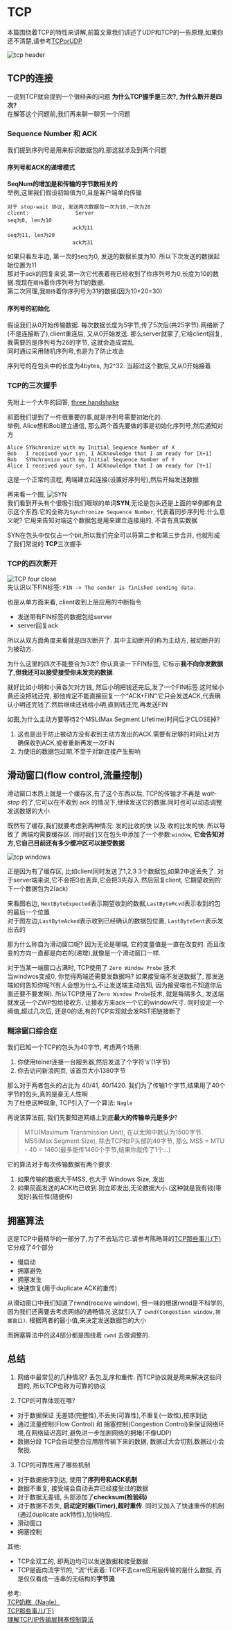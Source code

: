 # TCP

本篇围绕着TCP的特性来讲解,前篇文章我们讲述了UDP和TCP的一些原理,如果你还不清楚,请参考[TCPorUDP](https://github.com/Luobin25/offer/blob/backup/%E7%BD%91%E7%BB%9C/TCPorUDP.md)

![tcp header](http://telescript.denayer.wenk.be/~hcr/cn/idoceo/images/tcp_header.gif)

## TCP的连接
一说到TCP就会提到一个很经典的问题 **为什么TCP握手是三次?, 为什么断开是四次?**  
在解答这个问题前,我们再来聊一聊另一个问题

### Sequence Number 和 ACK
我们提到序列号是用来标识数据包的,那这就涉及到两个问题

#### 序列号和ACK的递增模式 
**SeqNum的增加是和传输的字节数相关的**  
举例,这里我们假设初始值为0,且是客户端单向传输
```
对于 stop-wait 协议, 发送两次数据包一次为10,一次为20
client:               Server
seq为0, len为10         
                     ack为11
seq为11, len为20  
                     ack为31
```
如果只看左半边, 第一次的seq为0, 发送的数据长度为10. 所以下次发送的数据起始位置为11  
那对于ack的回复来说,第一次它代表着我已经收到了你序列号为0,长度为10的数据.我现在`期待`着你序列号为11的数据.   
第二次同理,我`期待`着你序列号为31的数据(因为10+20=30)

#### 序列号的初始化
假设我们从0开始传输数据. 每次数据长度为5字节,传了5次后(共25字节).网络断了(不是连接断了),client重连后, 又从0开始发送. 那么server就蒙了,它给client回复,我需要的是序列号为26的字节, 这就会造成混乱.  
同时通过采用随机序列号,也是为了防止攻击

序列号的在包头中的长度为4bytes, 为2^32. 当超过这个数后,又从0开始接着

### TCP的三次握手
先附上一个大牛的回答, [three handshake](https://networkengineering.stackexchange.com/questions/24068/why-do-we-need-a-3-way-handshake-why-not-just-2-way)

前面我们提到了一件很重要的事,就是序列号需要初始化的.   
举例, Alice想和Bob建立通信, 那么两个首先要做的事是初始化序列号,然后通知对方
```
Alice SYNchronize with my Initial Sequence Number of X
Bob   I received your syn, I ACKnowledge that I am ready for [X+1]
Bob   SYNchronize with my Initial Sequence Number of Y
Alice I received your syn, I ACKnowledge that I am ready for [Y+1]
```
这是一个正常的流程, 两端建立起连接(设置好序列号),然后开始发送数据

再来看一个图, ![SYN](https://www.cspsprotocol.com/wp-content/uploads/2019/11/tcp-sequence-number-capture.jpg)  
我们看到开头有个很吸引我们眼球的单词**SYN**,无论是包头还是上面的举例都有显示这个东西.它的全称为`Synchronize Sequence Number`, 代表着同步序列号.什么意义呢? 它用来告知对端这个数据包是用来建立连接用的, 不含有真实数据

SYN在包头中仅仅占一个bit,所以我们完全可以将第二步和第三步合并, 也就形成了我们常说的 **TCP**三次握手


### TCP的四次断开
![TCP four close](http://www.tcpipguide.com/free/diagrams/tcpclosesimul.png)  
先认识以下FIN标签: `FIN -> The sender is finished sending data.`

也是从单方面来看, client收到上层应用的中断指令
- 发送带有FIN标签的数据包给server
- server回复ack

所以从双方面角度来看就是四次断开了. 其中主动断开的称为主动方, 被动断开的为被动方.

为什么这里的四次不能整合为3次?
你认真读一下FIN标签, 它标示**我不向你发数据了,但我还可以接受接受你未发完的数据**.

就好比如小明和小黄各欠对方钱, 然后小明把钱还完后,发了一个FIN标签.这时候小黄还没把钱还完, 那他肯定不能直接回复一个“ACK+FIN”.它只会发送ACK,代表确认小明还完钱了.然后继续还钱给小明,直到钱还完,再发送FIN

如图,为什么主动方要等待2个MSL(Max Segment Lifetime)时间后才CLOSE掉?
1. 这也是出于防止被动方没有收到主动方发出的ACK.需要有足够的时间让对方确保收到ACK,或者重新再发一次FIN
2. 为使旧的数据包过期,不至于对新连接产生影响

## 滑动窗口(flow control,流量控制)
滑动窗口本质上就是一个缓存区,有了这个东西以后, TCP的传输才不再是 *wait-stop* 的了,它可以在不收到 ack 的情况下,继续发送它的数据.同时也可以动态调整发送数据的大小

既然有了缓存,我们就要考虑到两种情况: 发的比收的快 以及 收的比发的快. 所以导致了 两端均需要缓存区. 同时我们又在包头中添加了一个参数:`window`, **它会告知对方,它自己目前还有多少缓冲区可以接受数据**

![tcp windows](https://coolshell.cn/wp-content/uploads/2014/05/sliding_window-900x358.jpg)

正是因为有了缓存区, 比如client同时发送了1,2,3 3个数据包,如果2中途丢失了. 对于server端来说,它不会把3也丢弃,它会把3先存入.然后回复client, 它期望收到的下一个数据包为2(ack)

来看图右边, `NextByteExpected`表示期望收到的数据,`LastByteRcvd`表示收到的包的最后一个位置  
对于图左边,`LastByteAcked`表示收到已经确认的数据包位置, `LastByteSent`表示发出去的

那为什么称自为滑动窗口呢? 因为无论是哪端, 它的变量值是一直在改变的. 而且改变的方向一直都是向右的(递增),就像是一个滑动窗口一样.

对于当某一端窗口占满时, TCP使用了 `Zero Window Probe` 技术   
当windwos变成0, 你觉得两端还需要发数据吗? 如果接受端不发送数据了, 那发送端如何告知你呢?(有人会想为什么不让发送端主动告知, 因为接受端也不知道你后面还要不要发啊). 所以TCP使用了`Zero Window Probe`技术, 就是每隔多久, 发送端就发送一个ZWP包给接收方, 让接收方来ack一个它的window尺寸. 同时设定一个阀值,超过几次后, 还是0的话,有的TCP实现就会发RST把链接断了

### 糊涂窗口综合症
我们已知一个TCP的包头为40字节, 考虑两个场景:
1. 你使用telnet连接一台服务器,然后发送了个字符‘s'(1字节)
2. 你去访问新浪网页, 该首页大小1380字节

那么对于两者包头的占比为 40/41, 40/1420. 我们为了传输1个字节,结果用了40个字节的包头,真的是豪无人性啊  
为了杜绝这种现象, TCP引入了一个算法: `Nagle`

再说该算法前, 我们先要知道网络上到底**最大的传输单元是多少**?
> MTU(Maximum Transmission Unit), 在以太网中默认为1500字节.  
> MSS(Max Segment Size), 除去TCP和IP头部的40字节, 那么 MSS = MTU - 40 = 1460(最多能传1460个字节,结果你就传了1个...)

它的算法对于每次传输数据有两个要求:
1. 如果传输的数据大于MSS, 也大于 Windows Size, 发出
2. 如果前面发送的ACK均已收到.则立即发出,无论数据大小.(这种就是我有钱(带宽好)我任性(随便传)

## 拥塞算法
这是TCP中最精华的一部分了,为了不去玷污它.请参考陈皓哥的[TCP那些事儿(下)](https://coolshell.cn/articles/11609.html) 
它分成了4个部分
- 慢启动
- 拥塞避免
- 拥塞发生
- 快速恢复(用于duplicate ACK的重传)

从滑动窗口中我们知道了rwnd(receive window), 但一味的根据rwnd是不科学的, 因为我们还需要去考虑网络的通畅情况.这就引入了 `cwnd(Congestion window,拥塞窗口)`. 根据两者的最小值,来决定发送数据包的大小

而拥塞算法中的这4部分都是围绕着 `cwnd` 去做调整的.

## 总结
1. 网络中最常见的几种情况?
丢包,乱序和重传. 而TCP协议就是用来解决这些问题的, 所以TCP也称为可靠的协议

2. TCP的可靠体现在哪?
- 对于数据保证 无差错(完整性),不丢失(可靠性),不重复(一致性),按序到达
- 通过流量控制(Flow Control) 和 拥塞控制(Congestion Control)来保证网络环境,在网络延迟高时,避免进一步加剧网络的拥堵(不像UDP)
- 数据分段 TCP会自动整合应用层传输下来的数据, 数据过大会切割,数据过小会聚拢.

3. TCP的可靠性用了哪些机制
- 对于数据按序到达, 使用了**序列号和ACK机制**
- 数据不重复, 接受端会自动丢弃已经接受过的数据
- 对于数据无差错, 头部添加了**checksum(检验码)**
- 对于数据不丢失, **启动定时器(Timer),超时重传**. 同时又加入了快速重传的机制(通过duplicate ack特性),加快响应.
- 滑动窗口
- 拥塞控制

其他:
- TCP全双工的, 即两边均可以发送数据和接受数据
- TCP是面向流字节的, “流”代表着: TCP不去care应用层传输的是什么数据, 而是仅仅看成一连串的无结构的**字节流**

参考:   
[TCP奶糕（Nagle）](https://zhuanlan.zhihu.com/p/38148765)  
[TCP那些事儿(下)](https://coolshell.cn/articles/11609.html)  
[理解TCP/IP传输层拥塞控制算法](https://cloud.tencent.com/developer/article/1590918)
